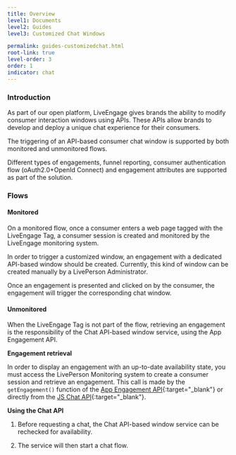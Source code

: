 ```yaml
---
title: Overview
level1: Documents
level2: Guides
level3: Customized Chat Windows

permalink: guides-customizedchat.html
root-link: true
level-order: 3
order: 1
indicator: chat
---
```


### Introduction

As part of our open platform, LiveEngage gives brands the ability to modify consumer interaction windows using APIs. These APIs allow brands to develop and deploy a unique chat experience for their consumers.

The triggering of an API-based consumer chat window is supported by both monitored and unmonitored flows.

Different types of engagements, funnel reporting, consumer authentication flow (oAuth2.0+OpenId Connect) and engagement attributes are supported as part of the solution.

### Flows

#### Monitored

On a monitored flow, once a consumer enters a web page tagged with the LiveEngage Tag, a consumer session is created and monitored by the LiveEngage monitoring system.

In order to trigger a customized window, an engagement with a dedicated API-based window should be created. Currently, this kind of window can be created manually by a LivePerson Administrator.

Once an engagement is presented and clicked on by the consumer, the engagement will trigger the corresponding chat window.

#### Unmonitored
When the LiveEngage Tag is not part of the flow, retrieving an engagement is the responsibility of the Chat API-based window service, using the App Engagement API.

**Engagement retrieval**

In order to display an engagement with an up-to-date availability state, you must access the LivePerson Monitoring system to create a consumer session and retrieve an engagement. This call is made by the `getEngagement()` function of the [App Engagement API](rt-interactions-app-engagement-overview.html){:target="_blank"} or directly from the [JS Chat API](consumer-experience-javascript-chat-getting-started.html){:target="_blank"}.

**Using the Chat API**

1. Before requesting a chat, the Chat API-based window service can be rechecked for availability.

2. The service will then start a chat flow.
